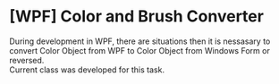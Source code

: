 # [WPF] Color and Brush Converter

During development in WPF, there are situations then it is nessasary to convert 
Color Object from WPF to Color Object from Windows Form or reversed. <br>
Current class was developed for this task.

